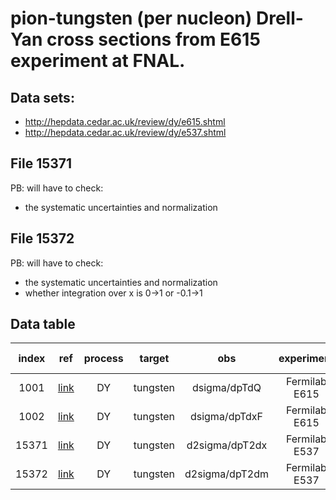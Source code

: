 # pion-tungsten (per nucleon) Drell-Yan cross sections from E615 experiment at FNAL.
  
## Data sets:
* http://hepdata.cedar.ac.uk/review/dy/e615.shtml
* http://hepdata.cedar.ac.uk/review/dy/e537.shtml

## File 15371

PB: will have to check:
  -  the systematic uncertainties and normalization

## File 15372

PB: will have to check:
  -  the systematic uncertainties and normalization
  -  whether integration over x is 0->1 or -0.1->1

## Data table

| index | ref              | process | target | obs                 | experiment    | beam energy | table link          |
| :--:  | :--:             | :--:    | :--:   | :--:                | :--:          | :--:        | :--:                |
| 1001  | [link][ref1001]  | DY      |tungsten| dsigma/dpTdQ        | Fermilab E615 | E=252 GeV   | [link][ref1001tab]  |
| 1002  | [link][ref1002]  | DY      |tungsten| dsigma/dpTdxF       | Fermilab E615 | E=252 GeV   | [link][ref1002tab]  |
| 15371 | [link][ref15371] | DY      |tungsten| d2sigma/dpT2dx      | Fermilab E537 | E=125 GeV   | [link][ref15371tab] |
| 15372 | [link][ref15372] | DY      |tungsten| d2sigma/dpT2dm      | Fermilab E537 | E=125 GeV   | [link][ref15372tab] |


[ref1001]: https://journals.aps.org/prd/pdf/10.1103/PhysRevD.39.92
[ref1002]: https://journals.aps.org/prd/pdf/10.1103/PhysRevD.39.92
[ref15371]: https://journals.aps.org/prd/abstract/10.1103/PhysRevD.38.1377
[ref15372]: https://journals.aps.org/prd/abstract/10.1103/PhysRevD.38.1377

[ref1001tab]: http://hepdata.cedar.ac.uk/review-cgi/drell1/pi-_N_mu/fnal_615/pt_m
[ref1002tab]: http://hepdata.cedar.ac.uk/review-cgi/drell1/pi-_N_mu/fnal_615/pt_x
[ref15371tab]: http://hepdata.cedar.ac.uk/review-cgi/drell1/pi-_N_mu/fnal_537/pt_m
[ref15372tab]: http://hepdata.cedar.ac.uk/review-cgi/drell1/pi-_N_mu/fnal_537/pt_x



